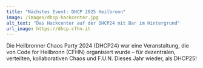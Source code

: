 ```yaml
---
title: "Nächstes Event: DHCP 2025 Heilbronn"
image: /images/dhcp-hackcenter.jpg
alt_text: "Das Hackcenter auf der DHCP24 mit Bar im Hintergrund"
url_image: https://dhcp.cfhn.it
---
```


Die Heilbronner Chaos Party 2024 (DHCP24) war eine Veranstaltung, die von Code for Heilbronn (CFHN) organisiert wurde – für dezentralen, verteilten, kollaborativen Chaos und F.U.N. Dieses Jahr wieder, als DHCP25!
   

